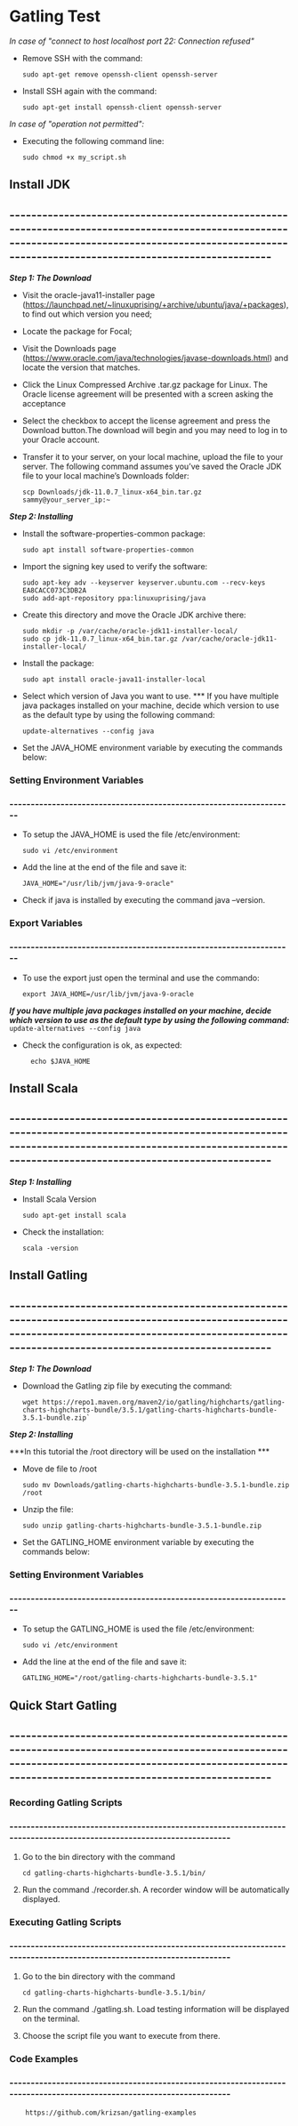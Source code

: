 # Gatling Test 

_In case of "connect to host localhost port 22: Connection refused"_


- Remove SSH with the command:
    ```
    sudo apt-get remove openssh-client openssh-server
    ```
- Install SSH again with the command:
   ```
   sudo apt-get install openssh-client openssh-server
   ```


_In case of "operation not permitted":_

- Executing the following command line:
   ```
   sudo chmod +x my_script.sh
   ```

##                                                                    Install JDK
## ---------------------------------------------------------------------------------------------------------------------------------------------------------------------------------------------------------


***Step 1: The Download***


  - Visit the oracle-java11-installer page (https://launchpad.net/~linuxuprising/+archive/ubuntu/java/+packages), to find out which version you need;

  - Locate the package for Focal;

  - Visit the Downloads page (https://www.oracle.com/java/technologies/javase-downloads.html) and locate the version that matches.

  - Click the Linux Compressed Archive .tar.gz package for Linux. The Oracle license agreement will be presented with a screen asking the acceptance
    
  - Select the checkbox to accept the license agreement and press the Download button.The download will begin and you may need to log in to your Oracle account.

  - Transfer it to your server, on your local machine, upload the file to your server. The following command assumes you’ve saved the Oracle JDK file to your local machine’s Downloads folder:
     ```
     scp Downloads/jdk-11.0.7_linux-x64_bin.tar.gz sammy@your_server_ip:~
	
     ```

***Step 2: Installing***


   - Install the software-properties-common package:
      ```
      sudo apt install software-properties-common 
      ```

   - Import the signing key used to verify the software:
      ```
      sudo apt-key adv --keyserver keyserver.ubuntu.com --recv-keys EA8CACC073C3DB2A
      sudo add-apt-repository ppa:linuxuprising/java 
      ```

   - Create this directory and move the Oracle JDK archive there:
      ```
      sudo mkdir -p /var/cache/oracle-jdk11-installer-local/ 
      sudo cp jdk-11.0.7_linux-x64_bin.tar.gz /var/cache/oracle-jdk11-installer-local/ 
      ```

   - Install the package:
      ```
      sudo apt install oracle-java11-installer-local
      ```

   - Select which version of Java you want to use.
       *** If you have multiple java packages installed on your machine, decide which version to use as the default type by using the following command:
       ```
       update-alternatives --config java
       ```	 

   - Set the JAVA_HOME environment variable by executing the commands below:
		          

###                     Setting Environment Variables
###    -------------------------------------------------------------------

   - To setup the JAVA_HOME is used the file /etc/environment:
      ```                  
      sudo vi /etc/environment
      ```
   - Add the line at the end of the file and save it:
      ```
      JAVA_HOME="/usr/lib/jvm/java-9-oracle"
      ```    
   - Check if java is installed by executing the command java –version.



###                               Export Variables
###    -------------------------------------------------------------------

   - To use the export just open the terminal and use the commando:
      ```
	 export JAVA_HOME=/usr/lib/jvm/java-9-oracle
      ```    

***If you have multiple java packages installed on your machine, decide which version to use as the default type by using the following command:***
      ```
        update-alternatives --config java
      ```
   - Check the configuration is ok, as expected:
      ```
        echo $JAVA_HOME
      ```    



##                                                                              Install Scala
## ---------------------------------------------------------------------------------------------------------------------------------------------------------------------------------------------------------


***Step 1: Installing***

  - Install Scala Version
     ```
     sudo apt-get install scala 
     ```
  - Check the installation:
     ```
     scala -version    
     ```

##                                                                            Install Gatling
## ---------------------------------------------------------------------------------------------------------------------------------------------------------------------------------------------------------


***Step 1: The Download***

   - Download the Gatling zip file by executing the command:
      ```
      wget https://repo1.maven.org/maven2/io/gatling/highcharts/gatling-charts-highcharts-bundle/3.5.1/gatling-charts-highcharts-bundle-3.5.1-bundle.zip` 
      ```

***Step 2: Installing***


   ***In this tutorial the /root directory will be used on the installation ***

   - Move de file to /root 
      ```
     sudo mv Downloads/gatling-charts-highcharts-bundle-3.5.1-bundle.zip /root 
     ```     
   - Unzip the file:
      ```
      sudo unzip gatling-charts-highcharts-bundle-3.5.1-bundle.zip 
      ```
   - Set the GATLING_HOME environment variable by executing the commands below:
		          


###                     Setting Environment Variables
###    -------------------------------------------------------------------

   - To setup the GATLING_HOME is used the file /etc/environment:
     ```
     sudo vi /etc/environment 
     ```
   - Add the line at the end of the file and save it:
     ```
     GATLING_HOME="/root/gatling-charts-highcharts-bundle-3.5.1"
     ```  



##                                                                                Quick Start Gatling 
## ---------------------------------------------------------------------------------------------------------------------------------------------------------------------------------------------------------



### 		                     Recording Gatling Scripts
### ---------------------------------------------------------------------------------------------------------------------

   1. Go to the bin directory with the command 
      ```
      cd gatling-charts-highcharts-bundle-3.5.1/bin/
      ``` 
   2. Run the command ./recorder.sh. A recorder window will be automatically displayed.



### 		                   Executing Gatling Scripts
### ---------------------------------------------------------------------------------------------------------------------

   1. Go to the bin directory with the command 
      ```
      cd gatling-charts-highcharts-bundle-3.5.1/bin/
      ```   
   2. Run the command ./gatling.sh. Load testing information will be displayed on the terminal.

   3. Choose the script file you want to execute from there.


###                                           Code Examples
### ---------------------------------------------------------------------------------------------------------------------

        https://github.com/krizsan/gatling-examples

